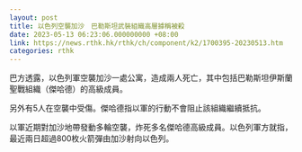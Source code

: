 ```yaml
---
layout: post
title: 以色列空襲加沙　巴勒斯坦武裝組織高層據稱被殺
date: 2023-05-13 06:23:06.000000000 +08:00
link: https://news.rthk.hk/rthk/ch/component/k2/1700395-20230513.htm
categories: rthk
---
```


巴方透露，以色列軍空襲加沙一處公寓，造成兩人死亡，其中包括巴勒斯坦伊斯蘭聖戰組織（傑哈德）的高級成員。

另外有5人在空襲中受傷。傑哈德指以軍的行動不會阻止該組織繼續抵抗。

以軍近期對加沙地帶發動多輪空襲，炸死多名傑哈德高級成員。以色列軍方就指，最近兩日超過800枚火箭彈由加沙射向以色列。
